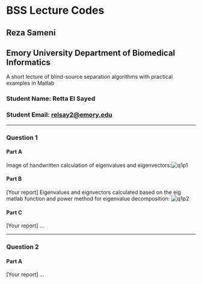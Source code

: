 # BSS Lecture Codes
## Reza Sameni
## Emory University Department of Biomedical Informatics

A short lecture of blind-source separation algorithms with practical examples in Matlab
### Student Name: Retta El Sayed
### Student Email: relsay2@emory.edu
***
### Question 1
#### Part A
Image of handwritten calculation of eigenvalues and eigenvectors:![q1p1](https://user-images.githubusercontent.com/64221087/140610263-2ec08f55-c7d7-4ab1-8ec7-b355457eeef9.JPG)
#### Part B
[Your report]
Eigenvalues and eignvectors calculated based on the eig matlab function and power method for eigenvalue decomposition:
![q1p2](https://user-images.githubusercontent.com/64221087/140610318-8f21c5db-b8e5-4088-b565-db92390cc17f.JPG)

#### Part C
[Your report]
…
***
### Question 2
#### Part A
[Your report]
… 
